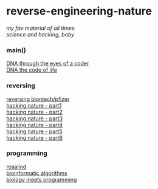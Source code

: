 # reverse-engineering-nature
*my fav material of all times*<br>
*science and hacking, baby*

### main()
[DNA through the eyes of a coder](https://berthub.eu/articles/posts/amazing-dna/)<br>
[DNA the code of life](https://berthub.eu/articles/posts/dna-the-code-of-life/)<br>

### reversing
[reversing biontech/pfizer](https://berthub.eu/articles/posts/reverse-engineering-source-code-of-the-biontech-pfizer-vaccine/)<br>
[hacking nature - part1](https://www.youtube.com/watch?v=8vWaawiUteM)<br>
[hacking nature - part2](https://www.youtube.com/watch?v=StGm-m1EUgk)<br>
[hacking nature - part3](https://www.youtube.com/watch?v=xRW_t7XAenk)<br>
[hacking nature - part4](https://www.youtube.com/watch?v=w-9i3hxmBso)<br>
[hacking nature - part5](https://www.youtube.com/watch?v=KFvb_mluq8Y)<br>
[hacking nature - part6](https://www.youtube.com/watch?v=V7NkS6j-XWg)


### programming 
[rosalind](https://rosalind.info/problems/locations/)<br>
[bioinformatic algorithms](https://www.bioinformaticsalgorithms.org/bioinformatics-chapter-1)<br>
[biology meets programming](https://www.coursera.org/learn/bioinformatics/)

